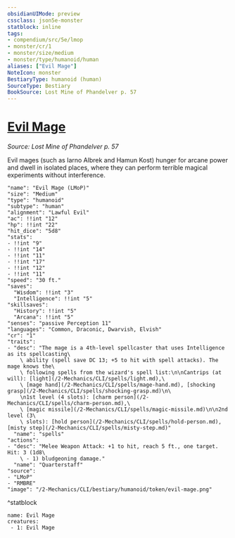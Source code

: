 ```yaml
---
obsidianUIMode: preview
cssclass: json5e-monster
statblock: inline
tags:
- compendium/src/5e/lmop
- monster/cr/1
- monster/size/medium
- monster/type/humanoid/human
aliases: ["Evil Mage"]
NoteIcon: monster
BestiaryType: humanoid (human)
SourceType: Bestiary
BookSource: Lost Mine of Phandelver p. 57
---
```

# [Evil Mage](2-Mechanics/CLI/bestiary/humanoid/evil-mage-lmop.md)
*Source: Lost Mine of Phandelver p. 57*  

Evil mages (such as Iarno Albrek and Hamun Kost) hunger for arcane power and dwell in isolated places, where they can perform terrible magical experiments without interference.

```statblock
"name": "Evil Mage (LMoP)"
"size": "Medium"
"type": "humanoid"
"subtype": "human"
"alignment": "Lawful Evil"
"ac": !!int "12"
"hp": !!int "22"
"hit_dice": "5d8"
"stats":
- !!int "9"
- !!int "14"
- !!int "11"
- !!int "17"
- !!int "12"
- !!int "11"
"speed": "30 ft."
"saves":
  "Wisdom": !!int "3"
  "Intelligence": !!int "5"
"skillsaves":
  "History": !!int "5"
  "Arcana": !!int "5"
"senses": "passive Perception 11"
"languages": "Common, Draconic, Dwarvish, Elvish"
"cr": "1"
"traits":
- "desc": "The mage is a 4th-level spellcaster that uses Intelligence as its spellcasting\
    \ ability (spell save DC 13; +5 to hit with spell attacks). The mage knows the\
    \ following spells from the wizard's spell list:\n\nCantrips (at will): [light](/2-Mechanics/CLI/spells/light.md),\
    \ [mage hand](/2-Mechanics/CLI/spells/mage-hand.md), [shocking grasp](/2-Mechanics/CLI/spells/shocking-grasp.md)\n\
    \n1st level (4 slots): [charm person](/2-Mechanics/CLI/spells/charm-person.md),\
    \ [magic missile](/2-Mechanics/CLI/spells/magic-missile.md)\n\n2nd level (3\
    \ slots): [hold person](/2-Mechanics/CLI/spells/hold-person.md), [misty step](/2-Mechanics/CLI/spells/misty-step.md)"
  "name": "spells"
"actions":
- "desc": "Melee Weapon Attack: +1 to hit, reach 5 ft., one target. Hit: 3 (1d8\
    \ - 1) bludgeoning damage."
  "name": "Quarterstaff"
"source":
- "LMoP"
- "RMBRE"
"image": "/2-Mechanics/CLI/bestiary/humanoid/token/evil-mage.png"
```
^statblock

```encounter-table
name: Evil Mage
creatures:
 - 1: Evil Mage
```